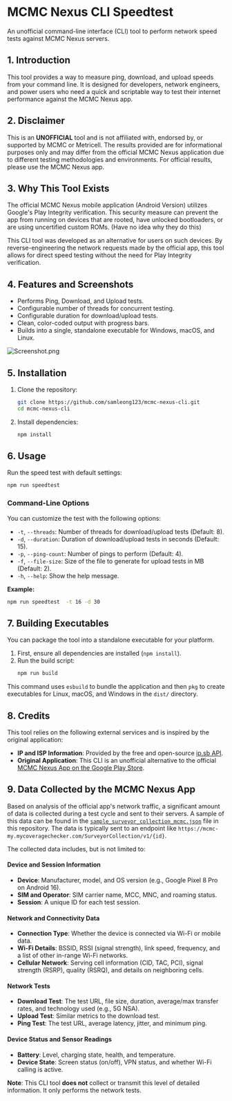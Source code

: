# MCMC Nexus CLI Speedtest

An unofficial command-line interface (CLI) tool to perform network speed tests against MCMC Nexus servers.

## 1. Introduction

This tool provides a way to measure ping, download, and upload speeds from your command line. It is designed for developers, network engineers, and power users who need a quick and scriptable way to test their internet performance against the MCMC Nexus app.

## 2. Disclaimer

This is an **UNOFFICIAL** tool and is not affiliated with, endorsed by, or supported by MCMC or Metricell. The results provided are for informational purposes only and may differ from the official MCMC Nexus application due to different testing methodologies and environments. For official results, please use the MCMC Nexus app.

## 3. Why This Tool Exists

The official MCMC Nexus mobile application (Android Version) utilizes Google's Play Integrity verification. This security measure can prevent the app from running on devices that are rooted, have unlocked bootloaders, or are using uncertified custom ROMs. (Have no idea why they do this)

This CLI tool was developed as an alternative for users on such devices. By reverse-engineering the network requests made by the official app, this tool allows for direct speed testing without the need for Play Integrity verification.

## 4. Features and Screenshots

*   Performs Ping, Download, and Upload tests.
*   Configurable number of threads for concurrent testing.
*   Configurable duration for download/upload tests.
*   Clean, color-coded output with progress bars.
*   Builds into a single, standalone executable for Windows, macOS, and Linux.

![Screenshot.png](https://i.imgur.com/cKF7Jpi.png)

## 5. Installation

1.  Clone the repository:
    ```sh
    git clone https://github.com/samleong123/mcmc-nexus-cli.git
    cd mcmc-nexus-cli
    ```
2.  Install dependencies:
    ```sh
    npm install
    ```

## 6. Usage

Run the speed test with default settings:
```sh
npm run speedtest
```

### Command-Line Options

You can customize the test with the following options:

*   `-t`, `--threads`: Number of threads for download/upload tests (Default: 8).
*   `-d`, `--duration`: Duration of download/upload tests in seconds (Default: 15).
*   `-p`, `--ping-count`: Number of pings to perform (Default: 4).
*   `-f`, `--file-size`: Size of the file to generate for upload tests in MB (Default: 2).
*   `-h`, `--help`: Show the help message.

**Example:**
```sh
npm run speedtest  -t 16 -d 30
```

## 7. Building Executables

You can package the tool into a standalone executable for your platform.

1.  First, ensure all dependencies are installed (`npm install`).
2.  Run the build script:
    ```sh
    npm run build
    ```
This command uses `esbuild` to bundle the application and then `pkg` to create executables for Linux, macOS, and Windows in the `dist/` directory.

## 8. Credits

This tool relies on the following external services and is inspired by the original application:

*   **IP and ISP Information**: Provided by the free and open-source [ip.sb API](https://ip.sb/).
*   **Original Application**: This CLI is an unofficial alternative to the official [MCMC Nexus App on the Google Play Store](https://play.google.com/store/apps/details?id=gov.mcmc.nexus&hl=en&pli=1).

## 9. Data Collected by the MCMC Nexus App

Based on analysis of the official app's network traffic, a significant amount of data is collected during a test cycle and sent to their servers. A sample of this data can be found in the [`sample_surveyor_collection_mcmc.json`](sample_surveyor_collection_mcmc.json) file in this repository. The data is typically sent to an endpoint like `https://mcmc-my.mycoveragechecker.com/SurveyorCollection/v1/{id}`.

The collected data includes, but is not limited to:

#### Device and Session Information
*   **Device**: Manufacturer, model, and OS version (e.g., Google Pixel 8 Pro on Android 16).
*   **SIM and Operator**: SIM carrier name, MCC, MNC, and roaming status.
*   **Session**: A unique ID for each test session.

#### Network and Connectivity Data
*   **Connection Type**: Whether the device is connected via Wi-Fi or mobile data.
*   **Wi-Fi Details**: BSSID, RSSI (signal strength), link speed, frequency, and a list of other in-range Wi-Fi networks.
*   **Cellular Network**: Serving cell information (CID, TAC, PCI), signal strength (RSRP), quality (RSRQ), and details on neighboring cells.

#### Network Tests
*   **Download Test**: The test URL, file size, duration, average/max transfer rates, and technology used (e.g., 5G NSA).
*   **Upload Test**: Similar metrics to the download test.
*   **Ping Test**: The test URL, average latency, jitter, and minimum ping.

#### Device Status and Sensor Readings
*   **Battery**: Level, charging state, health, and temperature.
*   **Device State**: Screen status (on/off), VPN status, and whether Wi-Fi calling is active.

**Note**: This CLI tool **does not** collect or transmit this level of detailed information. It only performs the network tests.